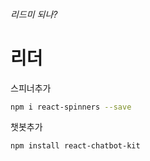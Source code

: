 ###### 리드미 되나?
# 리더

스피너추가
```sh
npm i react-spinners --save
```
챗봇추가
```sh
npm install react-chatbot-kit
```




